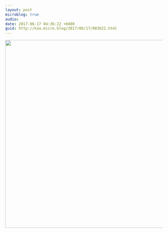 ```yaml
---
layout: post
microblog: true
audio: 
date: 2017-06-17 04:36:22 +0400
guid: http://kaa.micro.blog/2017/06/17/003622.html
---
```



<img src="https://www.kaa.bz/uploads/2018/334bcf0686.jpg" width="600" height="600" />
